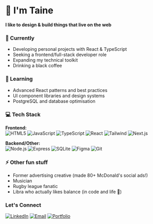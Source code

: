 # 👋 I'm Taine

**I like to design & build things that live on the web** 

### 🔭 Currently 
- Developing personal projects with React & TypeScript
- Seeking a frontend/full-stack developer role
- Expanding my technical toolkit
- Drinking a black coffee

### 🌱 Learning
- Advanced React patterns and best practices
- UI component libraries and design systems
- PostgreSQL and database optimisation

  
### 💻 Tech Stack
**Frontend:**  
![HTML5](https://img.shields.io/badge/-HTML5-E34F26?style=flat&logo=html5&logoColor=white)
![JavaScript](https://img.shields.io/badge/-JavaScript-F7DF1E?style=flat&logo=javascript&logoColor=black)
![TypeScript](https://img.shields.io/badge/-TypeScript-3178C6?style=flat&logo=typescript&logoColor=white)
![React](https://img.shields.io/badge/-React-61DAFB?style=flat&logo=react&logoColor=black)
![Tailwind](https://img.shields.io/badge/-Tailwind_CSS-06B6D4?style=flat&logo=tailwind-css&logoColor=white)
![Next.js](https://img.shields.io/badge/-Next.js-000000?style=flat&logo=next.js&logoColor=white)

**Backend/Other:**  
![Node.js](https://img.shields.io/badge/-Node.js-339933?style=flat&logo=node.js&logoColor=white)
![Express](https://img.shields.io/badge/-Express-000000?style=flat&logo=express&logoColor=white)
![SQLite](https://img.shields.io/badge/-SQLite-003B57?style=flat&logo=sqlite&logoColor=white)
![Figma](https://img.shields.io/badge/-Figma-F24E1E?style=flat&logo=figma&logoColor=white)
![Git](https://img.shields.io/badge/-Git-F05032?style=flat&logo=git&logoColor=white)


### ⚡ Other fun stuff
- Former advertising creative (made 80+ McDonald's social ads!)
- Musician
- Rugby league fanatic
- Libra who actually likes balance (in code and life 🔮)

### Let's Connect
[![LinkedIn](https://img.shields.io/badge/-LinkedIn-0A66C2?style=flat&logo=linkedin&logoColor=white)](https://linkedin.com/in/taine-buchan)
[![Email](https://img.shields.io/badge/-Email-D14836?style=flat&logo=gmail&logoColor=white)](mailto:tainebuchanwork@gmail.com)
[![Portfolio](https://img.shields.io/badge/-Portfolio-FF7139?style=flat&logo=firefox&logoColor=white)](https://tainebuchanportfolio.vercel.app/)

